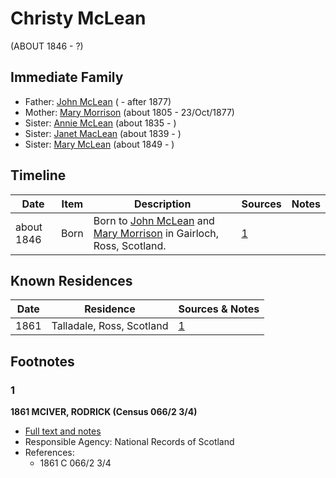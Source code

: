 ﻿---
layout: person
subject_key: i62955988
permalink: /people/i62955988
---

# Christy McLean
(ABOUT 1846 - ?)

## Immediate Family

* Father: [John McLean](./@91397610@-john-mclean-b-d1877.md) ( - after 1877)
* Mother: [Mary Morrison](./@18316154@-mary-morrison-b1805-d1877-10-23.md) (about 1805 - 23/Oct/1877)
* Sister: [Annie McLean](./@68658880@-annie-mclean-b1835-d.md) (about 1835 - )
* Sister: [Janet MacLean](./@4850940@-janet-maclean-b1839-d.md) (about 1839 - )
* Sister: [Mary McLean](./@45920386@-mary-mclean-b1849-d.md) (about 1849 - )

## Timeline

Date | Item | Description | Sources | Notes
---|---|---|---|---
about 1846 | Born | Born to [John McLean](./@91397610@-john-mclean-b-d1877.md) and [Mary Morrison](./@18316154@-mary-morrison-b1805-d1877-10-23.md) in Gairloch, Ross, Scotland. | [1](#1) | 

## Known Residences

Date | Residence | Sources & Notes
---|---|---
1861 | Talladale, Ross, Scotland | [1](#1)

## Footnotes

### 1

**1861 MCIVER, RODRICK (Census 066/2 3/4)**

* [Full text and notes](../sources/@91380221@-1861-mciver,-rodrick-census-066-2-3-4-.md)
* Responsible Agency: National Records of Scotland
* References: 
  * 1861 C 066/2 3/4

